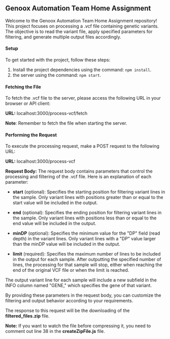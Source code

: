 
## Genoox Automation Team Home Assignment

Welcome to the Genoox Automation Team Home Assignment repository! This project focuses on processing a .vcf file containing genetic variants. The objective is to read the variant file, apply specified parameters for filtering, and generate multiple output files accordingly.

#### Setup
To get started with the project, follow these steps:
1. Install the project dependencies using the command: `npm install`.
2.  the server using the command: `npm start`.

#### Fetching the File
To fetch the .vcf file to the server, please access the following URL in your browser or API client:

**URL:**  localhost:3000/process-vcf/fetch

**Note**: Remember to fetch the file when starting the server.

#### Performing the Request
To execute the processing request, make a POST request to the following URL:

**URL:** localhost:3000/process-vcf

**Request Body:**
The request body contains parameters that control the processing and filtering of the .vcf file. Here is an explanation of each parameter:

- **start** (optional): Specifies the starting position for filtering variant lines in the sample. Only variant lines with positions greater than or equal to the start value will be included in the output.

- **end** (optional): Specifies the ending position for filtering variant lines in the sample. Only variant lines with positions less than or equal to the end value will be included in the output.

- **minDP** (optional): Specifies the minimum value for the "DP" field (read depth) in the variant lines. Only variant lines with a "DP" value larger than the minDP value will be included in the output.

- **limit** (required): Specifies the maximum number of lines to be included in the output for each sample. After outputting the specified number of lines, the processing for that sample will stop, either when reaching the end of the original VCF file or when the limit is reached.

The output variant line for each sample will include a new subfield in the INFO column named "GENE," which specifies the gene of that variant. 

By providing these parameters in the request body, you can customize the filtering and output behavior according to your requirements.

The response to this request will be the downloading of the **filtered_files.zip** file.

**Note:** If you want to watch the file before compressing it, you need to comment out line 38 in the **createZipFile.js** file.

